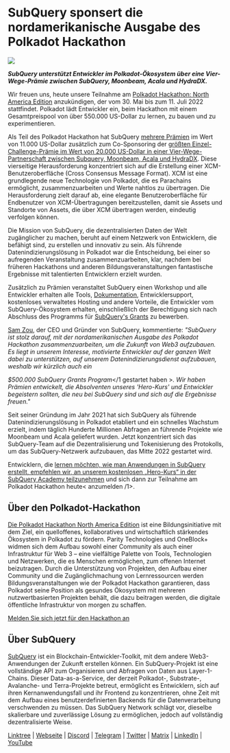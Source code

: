 # SubQuery sponsert die nordamerikanische Ausgabe des Polkadot Hackathon

![](https://miro.medium.com/max/1400/1*e65INdbrI-bkfe7dMLfwyQ.jpeg)

**_SubQuery unterstützt Entwickler im Polkadot-Ökosystem über eine Vier-Wege-Prämie zwischen SubQuery, Moonbeam, Acala und HydraDX._**

Wir freuen uns, heute unsere Teilnahme am [Polkadot Hackathon: North America Edition](https://go.polkadotglobalseries.com/Subquery-Network) anzukündigen, der vom 30. Mai bis zum 11. Juli 2022 stattfindet. Polkadot lädt Entwickler ein, beim Hackathon mit einem Gesamtpreispool von über 550.000 US-Dollar zu lernen, zu bauen und zu experimentieren.

Als Teil des Polkadot Hackathon hat SubQuery [mehrere Prämien](https://go.polkadotglobalseries.com/Subquery-Network) im Wert von 11.000 US-Dollar zusätzlich zum Co-Sponsoring der [größten Einzel-Challenge-Prämie im Wert von 20.000 US-Dollar in einer Vier-Wege-Partnerschaft zwischen Subquery, Moonbeam, Acala und HydraDX](https://github.com/subquery/grants/issues/26). Diese vierseitige Herausforderung konzentriert sich auf die Erstellung einer XCM-Benutzeroberfläche (Cross Consensus Message Format). XCM ist eine grundlegende neue Technologie von Polkadot, die es Parachains ermöglicht, zusammenzuarbeiten und Werte nahtlos zu übertragen. Die Herausforderung zielt darauf ab, eine elegante Benutzeroberfläche für Endbenutzer von XCM-Übertragungen bereitzustellen, damit sie Assets und Standorte von Assets, die über XCM übertragen werden, eindeutig verfolgen können.

Die Mission von SubQuery, die dezentralisierten Daten der Welt zugänglicher zu machen, beruht auf einem Netzwerk von Entwicklern, die befähigt sind, zu erstellen und innovativ zu sein. Als führende Datenindizierungslösung in Polkadot war die Entscheidung, bei einer so aufregenden Veranstaltung zusammenzuarbeiten, klar, nachdem bei früheren Hackathons und anderen Bildungsveranstaltungen fantastische Ergebnisse mit talentierten Entwicklern erzielt wurden.

Zusätzlich zu Prämien veranstaltet SubQuery einen Workshop und alle Entwickler erhalten alle Tools, [Dokumentation](https://doc.subquery.network/), Entwicklersupport, kostenloses verwaltetes Hosting und andere Vorteile, die Entwickler vom SubQuery-Ökosystem erhalten, einschließlich der Berechtigung sich nach Abschluss des Programms für [SubQuery's Grants](https://subquery.network/grants) zu bewerben.

[Sam Zou](https://twitter.com/zoujialiu), der CEO und Gründer von SubQuery, kommentierte: _"SubQuery ist stolz darauf, mit der nordamerikanischen Ausgabe des Polkadot Hackathon zusammenzuarbeiten, um die Zukunft von Web3 aufzubauen. Es liegt in unserem Interesse, motivierte Entwickler auf der ganzen Welt dabei zu unterstützen, auf unserem Datenindizierungsdienst aufzubauen, weshalb wir kürzlich auch ein_

_$500.000 SubQuery Grants Program_</1 gestartet haben >_. Wir haben Prämien entwickelt, die Absolventen unseres 'Hero-Kurs' und Entwickler begeistern sollten, die neu bei SubQuery sind und sich auf die Ergebnisse freuen."_</p> 

Seit seiner Gründung im Jahr 2021 hat sich SubQuery als führende Datenindizierungslösung in Polkadot etabliert und ein schnelles Wachstum erzielt, indem täglich Hunderte Millionen Abfragen an führende Projekte wie Moonbeam und Acala geliefert wurden. Jetzt konzentriert sich das SubQuery-Team auf die Dezentralisierung und Tokenisierung des Protokolls, um das SubQuery-Netzwerk aufzubauen, das Mitte 2022 gestartet wird.

Entwicklern, die [lernen möchten, wie man Anwendungen in SubQuery erstellt, empfehlen wir, an unserem kostenlosen „Hero-Kurs“ in der SubQuery Academy teilzunehmen](https://subquery.coassemble.com/unlock/dOKZW6O#/) und sich dann zur Teilnahme am Polkadot Hackathon heute< anzumelden /1>.</p> 



## Über den Polkadot-Hackathon

[Die Polkadot Hackathon North America Edition](https://go.polkadotglobalseries.com/Subquery-Network) ist eine Bildungsinitiative mit dem Ziel, ein quelloffenes, kollaboratives und wirtschaftlich stärkendes Ökosystem in Polkadot zu fördern. Parity Technologies und OneBlock+ widmen sich dem Aufbau sowohl einer Community als auch einer Infrastruktur für Web 3 – eine vielfältige Palette von Tools, Technologien und Netzwerken, die es Menschen ermöglichen, zum offenen Internet beizutragen. Durch die Unterstützung von Projekten, den Aufbau einer Community und die Zugänglichmachung von Lernressourcen werden Bildungsveranstaltungen wie der Polkadot Hackathon garantieren, dass Polkadot seine Position als gesundes Ökosystem mit mehreren nutzwertbasierten Projekten behält, die dazu beitragen werden, die digitale öffentliche Infrastruktur von morgen zu schaffen.

[Melden Sie sich jetzt für den Hackathon an](https://go.polkadotglobalseries.com/Subquery-Network)



## Über SubQuery

[SubQuery](https://subquery.network/) ist ein Blockchain-Entwickler-Toolkit, mit dem andere Web3-Anwendungen der Zukunft erstellen können. Ein SubQuery-Projekt ist eine vollständige API zum Organisieren und Abfragen von Daten aus Layer-1-Chains. Dieser Data-as-a-Service, der derzeit Polkadot-, Substrate-, Avalanche- und Terra-Projekte betreut, ermöglicht es Entwicklern, sich auf ihren Kernanwendungsfall und ihr Frontend zu konzentrieren, ohne Zeit mit dem Aufbau eines benutzerdefinierten Backends für die Datenverarbeitung verschwenden zu müssen. Das SubQuery Network schlägt vor, dieselbe skalierbare und zuverlässige Lösung zu ermöglichen, jedoch auf vollständig dezentralisierte Weise.

[Linktree](https://linktr.ee/subquerynetwork) | [Webseite](https://subquery.network/) | [Discord](https://discord.com/invite/78zg8aBSMG) | [Telegram](https://t.me/subquerynetwork) | [Twitter](https://twitter.com/subquerynetwork) | [Matrix](https://matrix.to/#/#subquery:matrix.org) | [LinkedIn](https://www.linkedin.com/company/subquery) | [YouTube](https://www.youtube.com/channel/UCi1a6NUUjegcLHDFLr7CqLw)
